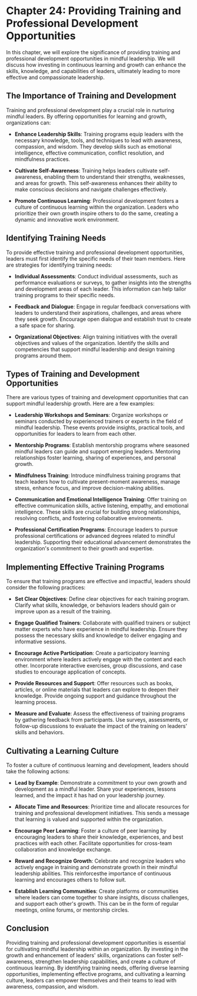 Chapter 24: Providing Training and Professional Development Opportunities
=========================================================================

In this chapter, we will explore the significance of providing training and professional development opportunities in mindful leadership. We will discuss how investing in continuous learning and growth can enhance the skills, knowledge, and capabilities of leaders, ultimately leading to more effective and compassionate leadership.

The Importance of Training and Development
------------------------------------------

Training and professional development play a crucial role in nurturing mindful leaders. By offering opportunities for learning and growth, organizations can:

* **Enhance Leadership Skills**: Training programs equip leaders with the necessary knowledge, tools, and techniques to lead with awareness, compassion, and wisdom. They develop skills such as emotional intelligence, effective communication, conflict resolution, and mindfulness practices.

* **Cultivate Self-Awareness**: Training helps leaders cultivate self-awareness, enabling them to understand their strengths, weaknesses, and areas for growth. This self-awareness enhances their ability to make conscious decisions and navigate challenges effectively.

* **Promote Continuous Learning**: Professional development fosters a culture of continuous learning within the organization. Leaders who prioritize their own growth inspire others to do the same, creating a dynamic and innovative work environment.

Identifying Training Needs
--------------------------

To provide effective training and professional development opportunities, leaders must first identify the specific needs of their team members. Here are strategies for identifying training needs:

* **Individual Assessments**: Conduct individual assessments, such as performance evaluations or surveys, to gather insights into the strengths and development areas of each leader. This information can help tailor training programs to their specific needs.

* **Feedback and Dialogue**: Engage in regular feedback conversations with leaders to understand their aspirations, challenges, and areas where they seek growth. Encourage open dialogue and establish trust to create a safe space for sharing.

* **Organizational Objectives**: Align training initiatives with the overall objectives and values of the organization. Identify the skills and competencies that support mindful leadership and design training programs around them.

Types of Training and Development Opportunities
-----------------------------------------------

There are various types of training and development opportunities that can support mindful leadership growth. Here are a few examples:

* **Leadership Workshops and Seminars**: Organize workshops or seminars conducted by experienced trainers or experts in the field of mindful leadership. These events provide insights, practical tools, and opportunities for leaders to learn from each other.

* **Mentorship Programs**: Establish mentorship programs where seasoned mindful leaders can guide and support emerging leaders. Mentoring relationships foster learning, sharing of experiences, and personal growth.

* **Mindfulness Training**: Introduce mindfulness training programs that teach leaders how to cultivate present-moment awareness, manage stress, enhance focus, and improve decision-making abilities.

* **Communication and Emotional Intelligence Training**: Offer training on effective communication skills, active listening, empathy, and emotional intelligence. These skills are crucial for building strong relationships, resolving conflicts, and fostering collaborative environments.

* **Professional Certification Programs**: Encourage leaders to pursue professional certifications or advanced degrees related to mindful leadership. Supporting their educational advancement demonstrates the organization's commitment to their growth and expertise.

Implementing Effective Training Programs
----------------------------------------

To ensure that training programs are effective and impactful, leaders should consider the following practices:

* **Set Clear Objectives**: Define clear objectives for each training program. Clarify what skills, knowledge, or behaviors leaders should gain or improve upon as a result of the training.

* **Engage Qualified Trainers**: Collaborate with qualified trainers or subject matter experts who have experience in mindful leadership. Ensure they possess the necessary skills and knowledge to deliver engaging and informative sessions.

* **Encourage Active Participation**: Create a participatory learning environment where leaders actively engage with the content and each other. Incorporate interactive exercises, group discussions, and case studies to encourage application of concepts.

* **Provide Resources and Support**: Offer resources such as books, articles, or online materials that leaders can explore to deepen their knowledge. Provide ongoing support and guidance throughout the learning process.

* **Measure and Evaluate**: Assess the effectiveness of training programs by gathering feedback from participants. Use surveys, assessments, or follow-up discussions to evaluate the impact of the training on leaders' skills and behaviors.

Cultivating a Learning Culture
------------------------------

To foster a culture of continuous learning and development, leaders should take the following actions:

* **Lead by Example**: Demonstrate a commitment to your own growth and development as a mindful leader. Share your experiences, lessons learned, and the impact it has had on your leadership journey.

* **Allocate Time and Resources**: Prioritize time and allocate resources for training and professional development initiatives. This sends a message that learning is valued and supported within the organization.

* **Encourage Peer Learning**: Foster a culture of peer learning by encouraging leaders to share their knowledge, experiences, and best practices with each other. Facilitate opportunities for cross-team collaboration and knowledge exchange.

* **Reward and Recognize Growth**: Celebrate and recognize leaders who actively engage in training and demonstrate growth in their mindful leadership abilities. This reinforcesthe importance of continuous learning and encourages others to follow suit.

* **Establish Learning Communities**: Create platforms or communities where leaders can come together to share insights, discuss challenges, and support each other's growth. This can be in the form of regular meetings, online forums, or mentorship circles.

Conclusion
----------

Providing training and professional development opportunities is essential for cultivating mindful leadership within an organization. By investing in the growth and enhancement of leaders' skills, organizations can foster self-awareness, strengthen leadership capabilities, and create a culture of continuous learning. By identifying training needs, offering diverse learning opportunities, implementing effective programs, and cultivating a learning culture, leaders can empower themselves and their teams to lead with awareness, compassion, and wisdom.

